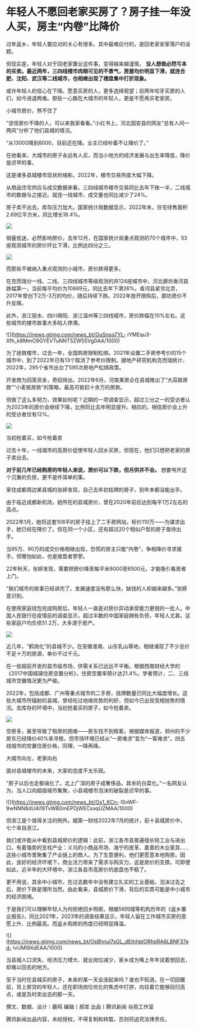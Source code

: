 # 年轻人不愿回老家买房了？房子挂一年没人买，房主“内卷”比降价

​过年返乡，年轻人要应对的关心有很多。其中最难应付的，是回老家安家落户的话题。

但现实是，年轻人对于回老家置业这件事，变得越来越谨慎。
**没人想做必然亏本的买卖。最近两年，三四线楼市肉眼可见的不景气，房屋均价明显下滑，就连合肥、沈阳、武汉等二线城市，也相继出现了楼盘集中打折现象。**

或许年轻人的信心在下降。愿意买房的人，更多选择观望；前两年咬牙买房的人们，如今进退两难。那些一心飘在大城市的年轻人，更是不愿再买老家房。

小城市房价，熬不住了

“坚信房价不降的人，可以来我家看看。”小红书上，河北固安县的网友“总有人间一两风”分析了他们县城的情况。

“从13000降到8000，目前还在降。业主已经吵着不让降价了。”

在他看来，大城市的房子永远有人买，而当小地方的经济发展与出生率降低，降价是迟早的事。

这是诸多县城楼市现状的缩影。2022年，楼市交易热度大幅下降。

从商品住宅供应与成交数据来看，三四线城市楼市交易同比去年下挫一半，二线城市的数据与之接近。就连一线城市，成交量也同比减少了24%。

房子卖不出去，库存压力加大。国家统计局数据显示，2022年末，住宅待售面积2.69亿平方米，同比增长18.4%。

![](https://inews.gtimg.com/news_bt/Olsuma1KEr54cprSBPrONybQEupwxEqnQiL_cIZ0ojgmEAA/1000)

销量低迷，必然影响房价。去年12月，在国家统计局重点观测的70个城市中，53座观测城市的房价环比下滑，比例达四分之三。

![](https://inews.gtimg.com/news_bt/OqNhl31-9vebMcmXBDWdR4-MzE8fiEu9Z4kZ-L3Ph6CmkAA/1000)

而那些不被纳入重点观测的小城市，房价跌得更多。

在克而瑞分一线、二线、三四线城市等级观测的共124座城市中，河北廊坊香河县跌幅第一，当前每平均价为10869元，同比去年下滑26%。香河县紧邻北京，2017年曾创下2万-3万的均价，随后持续下跌。2022年放开限购后，廊坊房价不升反降。

此外，浙江丽水、四川绵阳、浙江温州等三四线城市，房价跌幅在10%左右。这些城市的楼市故事大多陷入停滞。

![](https://inews.gtimg.com/news_bt/OuSnsq7YL-
iYMEqu3-Xfh_k8MmO9GYEVTuNNT5ZW5SVg0AA/1000)

为了拯救楼市，过去一年，全国购房限制松绑。2021年设置二手房参考价的15个城市中，到了2022年已有13个取消了参考价限制。据地产研究机构克而瑞统计，2022年，295个省市出台了595次房地产松绑政策。

开发商为回笼资金，奇招频出。2022年6月，河南某房企在县城推出了“大蒜抵房款”“小麦抵房款”的策略，最高可抵扣十余万的房款。

但做了这么多努力，效果如何呢？近期的一项调查显示，超过三分之一的受访者认为2023年的房价会继续下降，比例同比去年明显提升。相应的，相信房价会上升的受访者仅有12%。

![](https://inews.gtimg.com/news_bt/ORC-0UjdEXB6tPWN36NWDalKfrjnXIMPO890GUb17eFXUAA/1000)

当初抢着买，如今抢着卖

过去十年，一线城市的高房价促使年轻人回乡买房，但现在，他们只想把老家的房子卖出去。

**对于前几年已经购房的年轻人来说，房价可以下跌，但月供并不会。** 想要甩开这个沉重的负担，更不是件简单的事。

家住成都周边某县城的张婷发现，自己去年初挂牌的房子，到年末都没能出手。

由于临近成都新机场，她所在的县城房价，曾在2020年前后达到每平1万2左右的高点。

2022年1月，她将这套108平的房子挂上了二手房网站，标价110万——为谋求出手，她已经在降价了。但在同一个小区，还有超过20个相似户型的房子亟待出手。

当95万、90万的成交价格相继出现，恐慌的房主只能“内卷”，争相降价寻求接手。但哪怕如此，也是接盘者寥寥。

22年秋天，张婷发现，需要把房价降至每平米8000至8500元，才能吸引看房者上门。

“我们城市的故事已经讲完了。发展速度没有那么快，缺钱的人却越来越多。”张婷意识到。

在使用家庭钱包完成购房后，年轻人一直是对房价异动承受能力更弱的一批人。中国人民银行在疫情前的调查显示，超过半数的中国家庭拥有负债，年轻人尤甚。这些家庭户均负债51.2万，大多源于房产。

![](https://inews.gtimg.com/news_bt/OU_M0xEhHQSLJ5iCZNmsqu4EggJ2e0a5Hzup91LGKZNKQAA/1000)

近几年，“鹤岗化”的县城不少。在安徽淮南、山东乳山等地，相继涌现了不少总价不足十万的房源，单价不过千元。

在一些超前开发的县市级市场，供需关系已远远不平衡。根据西南财经大学的《2017中国城镇住房空置分析》，住房空置率预计达21.4%。学者预计，二、三线城市空置情况更为严峻。

2022年，包括成都、广州等重点城市的二手房，挂牌数量已同比大幅度增长。这些大城市所辐射的县城，曾经吃过地缘优势的利好，但如今已出现竞相抛售的情况。去库存的环境中，当初抢着买的房子，如今抢着卖。

![](https://inews.gtimg.com/news_bt/ObFTE8uyE41cTGnfkLUWEXKdDN94jbmaCLSNPY5iHcKpgAA/1000)

空房多，甚至导致了租房的困难——房东找不到租客。根据媒体报道，郑州的不少房东已经降价40%来寻租，但市场环境已经从“一房难求”变为“一客难求”。四五线城市的空置住房价格，同理，一降再降。

大城市向左，老家向右

面对县城楼市的未来，大家的态度不太乐观。

“房子以后也走极端化了。北上广深的房子成奢侈品，其余的白菜化。”一名网友认为，当人口向超级城市集聚，小县城楼市泡沫的破裂是迟早的事。

![](https://inews.gtimg.com/news_bt/Ox1_KCn-
ISnWF-9wNNN8dU4i19TvWB0mEPDjWECsxqUZMAA/1000)

但浙江是个值得关注的例外。据第一财经2022年7月的统计，前十县城房价中，七个来自浙江。

我们或许能从中看到县城房价的逻辑：此前，浙江各市县普遍擅长轻工业与进出口，有着强势的支柱产业：义乌的小商品市场、海宁的皮革、嘉善的木业家具......这些小城市里聚集了产业链上的商人。为了生意便利，他们更愿意本地购房。因此，良好的经济环境下，商业活力带来了需求与购买力，这是房价的支撑。可即便如此，近半年的大环境中，浙江各县市高房价的底盘也不稳了。

更不用说，其余中小城市，在过去数年中没有建立扎实的工业基础，泡沫过去之后，房价下跌是理所当然。由此看来，县城房价下滑，背后的实质可能是中小城市的经济困境。

于是我们可以理解年轻人为何拒绝回乡购房。根据58同城等机构历年的《返乡置业报告》，同比2021年，2023年的调查结果显示，年轻人留在工作城市买房的意愿上升、比例最高。而返乡购房的热度已经明显降温。

![](https://inews.gtimg.com/news_bt/OsBhnul7sGL_dEthhbIORfqIRA6LBNF37ed-
lvUMI9XdEAA/1000)

当县城人口流失、经济压力增大、就业岗位减少，家乡成为嘴上年年说着想回去，却难以回去的地方。

至于当时在县城买的房子，未来的某一天会涨起来吗？谁也不知道。在一切回暖前，背上房贷的年轻人，还在职场岗位优化的焦虑中打拼，向往着它能够回归高点，或是及时卖出去的那一天。

撰文、数据、设计｜鹿鸣 编辑丨郝库 出品丨腾讯新闻 谷雨工作室

腾讯新闻出品内容，未经授权，不得复制和转载，否则将追究法律责任。

